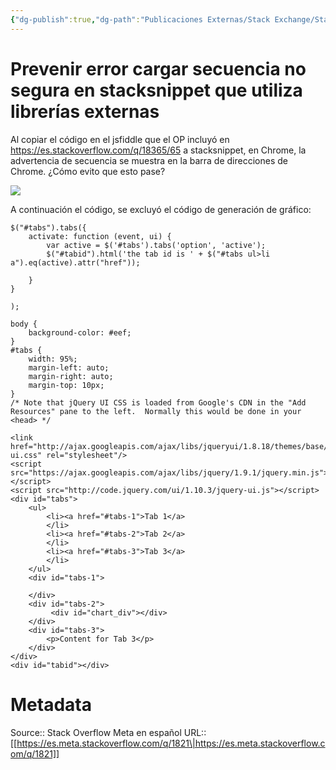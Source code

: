 ```yaml
---
{"dg-publish":true,"dg-path":"Publicaciones Externas/Stack Exchange/Stack Overflow en español/Stack Overflow en español Meta/es.meta.stackoverflow.com-1821.md","permalink":"/publicaciones-externas/stack-exchange/stack-overflow-en-espanol/stack-overflow-en-espanol-meta/es-meta-stackoverflow-com-1821/","title":"Prevenir error cargar secuencia no segura en stacksnippet que utiliza librerías externas","hide":true,"noteIcon":"\"0\"","created":"2024-04-03T12:49:10.511-06:00","updated":"2024-04-05T16:44:00.871-06:00"}
---
```


# Prevenir error cargar secuencia no segura en stacksnippet que utiliza librerías externas

Al copiar el código en el jsfiddle que el OP incluyó en https://es.stackoverflow.com/q/18365/65 a stacksnippet, en Chrome, la advertencia de secuencia se muestra en la barra de direcciones de Chrome.  ¿Cómo evito que esto pase?

[![][1]][1]

A continuación el código, se excluyó el código de generación de gráfico:

<!-- begin snippet: js hide: false console: true babel: false -->

<!-- language: lang-js -->

    $("#tabs").tabs({
        activate: function (event, ui) {
            var active = $('#tabs').tabs('option', 'active');
            $("#tabid").html('the tab id is ' + $("#tabs ul>li a").eq(active).attr("href"));

        }
    }

    );

<!-- language: lang-css -->

    body {
        background-color: #eef;
    }
    #tabs {
        width: 95%;
        margin-left: auto;
        margin-right: auto;
        margin-top: 10px;
    }
    /* Note that jQuery UI CSS is loaded from Google's CDN in the "Add Resources" pane to the left.  Normally this would be done in your <head> */

<!-- language: lang-html -->

    <link href="http://ajax.googleapis.com/ajax/libs/jqueryui/1.8.18/themes/base/jquery-ui.css" rel="stylesheet"/>
    <script src="https://ajax.googleapis.com/ajax/libs/jquery/1.9.1/jquery.min.js"></script>
    <script src="http://code.jquery.com/ui/1.10.3/jquery-ui.js"></script>
    <div id="tabs">
        <ul>
            <li><a href="#tabs-1">Tab 1</a>
            </li>
            <li><a href="#tabs-2">Tab 2</a>
            </li>
            <li><a href="#tabs-3">Tab 3</a>
            </li>
        </ul>
        <div id="tabs-1">
           
        </div>
        <div id="tabs-2">
             <div id="chart_div"></div>
        </div>
        <div id="tabs-3">
            <p>Content for Tab 3</p>
        </div>
    </div>
    <div id="tabid"></div>

<!-- end snippet -->


  [1]: https://i.stack.imgur.com/0NUc9.png

# Metadata
Source:: Stack Overflow Meta en español
URL:: [[https://es.meta.stackoverflow.com/q/1821\|https://es.meta.stackoverflow.com/q/1821]]

